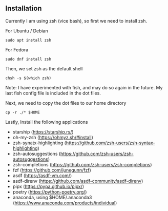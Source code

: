 ## Installation
Currently I am using zsh (vice bash), so first we need to install zsh.

For Ubuntu / Debian
```shell
sudo apt install zsh
```

For Fedora
```shell
sudo dnf install zsh
```

Then, we set zsh as the default shell
```shell
chsh -s $(which zsh)
```

Note: I have experimented with fish, and may do so again in the future. My last fish config file is included in the dot files.

Next, we need to copy the dot files to our home directory
```shell
cp -r ./* $HOME
```

Lastly,  Install the following applications
* starship (https://starship.rs/)
* oh-my-zsh (https://ohmyz.sh/#install)
* zsh-synatx-highlighting (https://github.com/zsh-users/zsh-syntax-highlighting)
* zsh-autosuggestions (https://github.com/zsh-users/zsh-autosuggestions)
* zsh-completions (https://github.com/zsh-users/zsh-completions)
* fzf (https://github.com/junegunn/fzf)
* asdf (https://asdf-vm.com/)
* asdf-direnv (https://github.com/asdf-community/asdf-direnv)
* pipx (https://pypa.github.io/pipx/)
* poetry (https://python-poetry.org/)
* anaconda, using $HOME/.anaconda3 (https://www.anaconda.com/products/individual)
